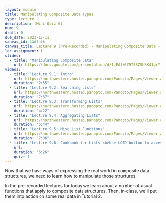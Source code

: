 ```yaml
---
layout: module
title: Manipulating Composite Data Types
type: lecture
description: (Mini-Quiz 6)
num: 9
draft: 0
due_date: 2023-10-11
canvas_id: 1307428
canvas_title: Lecture 9 (Pre-Recorded) - Manipulating Composite Data - Mini-Quiz 6
lec_assignment: 1
slides:
  - title: "Manipulating Composite Data"
    url: https://docs.google.com/presentation/d/1_EAfX6Z9TSSZShRK41grYtlofonWOh6SF6_Ctmaflok/edit?usp=sharing
videos:
  - title: "Lecture 9.1: Intro"
    url: https://northwestern.hosted.panopto.com/Panopto/Pages/Viewer.aspx?id=2b9419a6-cf0e-4254-aed8-b096000701d1
    duration: "2:55"
  - title: "Lecture 9.2: Searching Lists"
    url: https://northwestern.hosted.panopto.com/Panopto/Pages/Viewer.aspx?id=195f51e8-0b74-4a4b-bcd9-b096001e21f6
    duration: "7:37"
  - title: "Lecture 9.3: Transforming Lists"
    url: https://northwestern.hosted.panopto.com/Panopto/Pages/Viewer.aspx?id=9ed5ff89-e5ce-40c3-b510-b096001e21b9
    duration: "4:22"
  - title: "Lecture 9.4: Aggregating Lists"
    url: https://northwestern.hosted.panopto.com/Panopto/Pages/Viewer.aspx?id=1cf8289e-8a1b-4780-a16e-b096001e2181
    duration: "5:44"
  - title: "Lecture 9.5: Misc List Functions"
    url: https://northwestern.hosted.panopto.com/Panopto/Pages/Viewer.aspx?id=0f04f372-a8fb-40b3-8508-b096001e2147
    duration: "7:06"
  - title: "Lecture 9.6: Cookbook for Lists <b>Use LOAD button to access MQ</b>"
    url: 
    duration: "6:26"
    quiz: 1
---
```


Now that we have ways of expressing the real world in composite data structures, we need to learn how to manipulate those structures.

In the pre-recorded lectures for today we learn about a number of usual functions that apply to composite data structures. Then, in-class, we'll put them into action on some real data in Tutorial 2.
